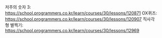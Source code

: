 저주의 숫자 3: https://school.programmers.co.kr/learn/courses/30/lessons/120871
OX퀴즈:  https://school.programmers.co.kr/learn/courses/30/lessons/120907
직사각형 별찍기:  https://school.programmers.co.kr/learn/courses/30/lessons/12969
